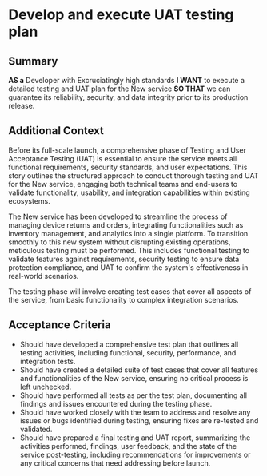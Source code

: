 
# Develop and execute UAT testing plan
## Summary
**AS a** Developer with Excruciatingly high standards
**I WANT** to execute a detailed testing and UAT plan for the New  service
**SO THAT** we can guarantee its reliability, security, and data integrity prior to its production release.

## Additional Context
Before its full-scale launch, a comprehensive phase of Testing and User Acceptance Testing (UAT) is essential to ensure the service meets all functional requirements, security standards, and user expectations. This story outlines the structured approach to conduct thorough testing and UAT for the New  service, engaging both technical teams and end-users to validate functionality, usability, and integration capabilities within existing ecosystems.

The New  service has been developed to streamline the process of managing device returns and orders, integrating functionalities such as inventory management, and analytics into a single platform. To transition smoothly to this new system without disrupting existing operations, meticulous testing must be performed. This includes functional testing to validate features against requirements, security testing to ensure data protection compliance, and UAT to confirm the system's effectiveness in real-world scenarios.

The testing phase will involve creating test cases that cover all aspects of the service, from basic functionality to complex integration scenarios.

## Acceptance Criteria

- Should have developed a comprehensive test plan that outlines all testing activities, including functional, security, performance, and integration tests.
- Should have created a detailed suite of test cases that cover all features and functionalities of the New  service, ensuring no critical process is left unchecked.
- Should have performed all tests as per the test plan, documenting all findings and issues encountered during the testing phase.
- Should have worked closely with the team to address and resolve any issues or bugs identified during testing, ensuring fixes are re-tested and validated.
- Should have prepared a final testing and UAT report, summarizing the activities performed, findings, user feedback, and the state of the service post-testing, including recommendations for improvements or any critical concerns that need addressing before launch.
